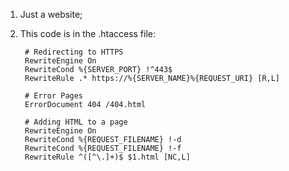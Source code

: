 1. Just a website;
2. This code is in the .htaccess file:
    
        # Redirecting to HTTPS
        RewriteEngine On
        RewriteCond %{SERVER_PORT} !^443$
        RewriteRule .* https://%{SERVER_NAME}%{REQUEST_URI} [R,L]
        
        # Error Pages
        ErrorDocument 404 /404.html
        
        # Adding HTML to a page
        RewriteEngine On
        RewriteCond %{REQUEST_FILENAME} !-d
        RewriteCond %{REQUEST_FILENAME} !-f
        RewriteRule ^([^\.]+)$ $1.html [NC,L]
